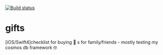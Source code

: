 [![Build status](https://build.appcenter.ms/v0.1/apps/8baf8290-c22a-4e75-a57c-d4789da8b53c/branches/master/badge)](https://appcenter.ms)

# gifts

[iOS/Swift4]checklist for buying 🎁 s for family/friends - mostly testing my cosmos db framework 🤓
